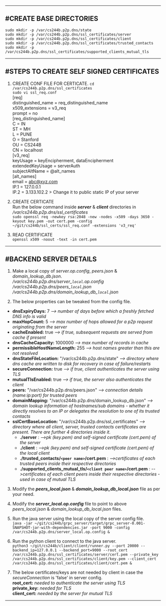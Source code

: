 --------------------------------------------------------------------------------------------------------------------------------
#**CREATE BASE DIRECTORIES**  
--------------------------------------------------------------------------------------------------------------------------------
`sudo mkdir -p /var/cs244b.p2p.dns/state`  
`sudo mkdir -p /var/cs244b.p2p.dns/ssl_certificates/server`  
`sudo mkdir -p /var/cs244b.p2p.dns/ssl_certificates/client`  
`sudo mkdir -p /var/cs244b.p2p.dns/ssl_certificates/trusted_contacts`  
`sudo mkdir -p /var/cs244b.p2p.dns/ssl_certificates/supported_clients_mutual_tls`  

--------------------------------------------------------------------------------------------------------------------------------
#**STEPS TO CREATE SELF SIGNED CERTIFICATES**  
--------------------------------------------------------------------------------------------------------------------------------
1) CREATE CONF FILE FOR CERTICATE. 
`cd /var/cs244b.p2p.dns/ssl_certificates`  
`sudo vi ssl_req.conf`  
	[req]  
	distinguished_name = req_distinguished_name  
	x509_extensions = v3_req  
	prompt = no  
	[req_distinguished_name]  
	C = IN  
	ST = MH  
	L = PUNE  
	O = Stanford  
	OU = CS244B  
	CN = localhost  
	[v3_req]  
	keyUsage = keyEncipherment, dataEncipherment  
	extendedKeyUsage = serverAuth  
	subjectAltName = @alt_names  
	[alt_names]  
	email = abc@xyz.com  
	IP.1 = 127.0.0.1  
	IP.2 = 3.133.102.2 > Change it to public static IP of your server  

2) CREATE CERTICATE  
Run the below command inside ***server*** & ***client*** directories in */var/cs244b.p2p.dns/ssl_certificates*  
`sudo openssl req -newkey rsa:2048 -new -nodes -x509 -days 3650 -keyout key.pem -out cert.pem -config ~/git/cs244b/ssl_certs/ssl_req.conf -extensions 'v3_req'`  

3) READ CERTIFICATE  
`openssl x509 -noout -text -in cert.pem`  

--------------------------------------------------------------------------------------------------------------------------------
#**BACKEND SERVER DETAILS**  
--------------------------------------------------------------------------------------------------------------------------------
1) Make a local copy of *server.op.config*, *peers.json* & *domain_lookup_db.json*.  
*/var/cs244b.p2p.dns/server\_`local`.op.config*  
*/var/cs244b.p2p.dns/peers\_`local`.json*  
*/var/cs244b.p2p.dns/domain\_lookup\_db\_`local`.json*  

2) The below properties can be tweaked from the config file.  
- **dnsExpiryDays:** 7 *--> number of days before which a freshly fetched DNS info is valid*  
- **maxHopCount:** 5 *--> max number of hops allowed for a p2p request originating from the server*  
- **cacheEnabled:** true *--> if true, subsequent requests are served from cache if present*  
- **dnsCacheCapacity:** 1000000 *--> max number of records in cache*  
- **permissibleHostNameLength:** 255 *--> host names greater than this are not resolved*  
- **dnsStateFileLocation:** "/var/cs244b.p2p.dns/state" *--> directory where dns cache are written to disk for recovery in case of failure/restarts*  
- **secureConnection:** true *--> if true, client authenticates the server using TLS*  
- **mutualTlsEnabled:** true *--> if true, the server also authenticates the client*  
- **peers:** "/var/cs244b.p2p.dns/peers.json" *--> connection details (name:ip:port) for trusted peers*  
- **domainMapping:** "/var/cs244b.p2p.dns/domain_lookup_db.json" *--> domain lookup information of hostnames/sub domains - whether it directly resolves to an IP or delegates the resolution to one of its trusted contacts*  
- **sslCertBaseLocation:** "/var/cs244b.p2p.dns/ssl_certificates" *--> directory where all client, server, trusted contacts certificates are present. There are further 4 directories inside it.*  
    - **./server** : *-->pk (key.pem) and self-signed certificate (cert.pem) of the server*  
    - **./client** : *-->pk (key.pem) and self-signed certificate (cert.pem) of the local client*  
    - **./trusted_contacts/`<peer name>`/cert.pem** : *-->certificates of each trusted peers inside their respective directories*  
    - **./supported_clients_mutual_tls/`<client peer name>`/cert.pem** : *-->certificates of each client peers inside their respective directories - used in case of mutual TLS*  

3) Modify the ***peers_local.json*** & ***domain_lookup_db_local.json*** file as per your need.  

4) Modify the ***server_local.op.config*** file to point to above *peers_local.json* & *domain_lookup_db_local.json* files.  

5) Run the java server using the local copy of the server config file.  
`java -jar ~/git/cs244b/grpc_server/target/grpc_server-0.001-SNAPSHOT-jar-with-dependencies.jar -port 9000 -config /var/cs244b.p2p.dns/server_local.op.config &`  

6) Run the python client to connect to the java server.  
`python3 ~/git/cs244b/client/client/runner.py --port 20000 --backend_ip=127.0.0.1 --backend_port=9000 --root_cert /var/cs244b.p2p.dns/ssl_certificates/server/cert.pem --private_key /var/cs244b.p2p.dns/ssl_certificates/client/key.pem --client_cert /var/cs244b.p2p.dns/ssl_certificates/client/cert.pem &`  

7) The below certificates/keys are not needed by client in case the *secureConnection* is 'false' in server config.  
**root_cert:** *needed to authenticate the server using TLS*  
**private_key:** *needed for TLS*  
**client_cert:** *needed by the server for mutual TLS*  

--------------------------------------------------------------------------------------------------------------------------------